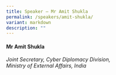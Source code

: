 ```yaml
---
title: Speaker – Mr Amit Shukla
permalink: /speakers/amit-shukla/
variant: markdown
description: ""
---
```



#### **Mr Amit Shukla**

*Joint Secretary, Cyber Diplomacy Division, <br> Ministry of External Affairs, India*